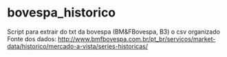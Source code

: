 # bovespa_historico
Script para extrair do txt da bovespa (BM&amp;FBovespa, B3) o csv organizado
Fonte dos dados: http://www.bmfbovespa.com.br/pt_br/servicos/market-data/historico/mercado-a-vista/series-historicas/
